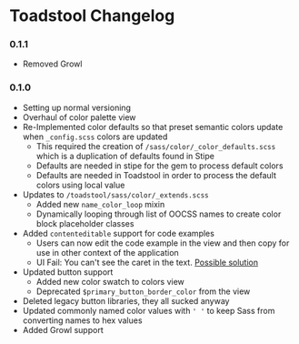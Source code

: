 # Toadstool Changelog

### 0.1.1
* Removed Growl


### 0.1.0
* Setting up normal versioning
* Overhaul of color palette view
* Re-Implemented color defaults so that preset semantic colors update when `_config.scss` colors are updated
	* This required the creation of `/sass/color/_color_defaults.scss` which is a duplication of defaults found in Stipe
	* Defaults are needed in stipe for the gem to process default colors
	* Defaults are needed in Toadstool in order to process the default colors using local value
* Updates to `/toadstool/sass/color/_extends.scss`
	* Added new `name_color_loop` mixin
	* Dynamically looping through list of OOCSS names to create color block placeholder classes
* Added `contenteditable` support for code examples
	* Users can now edit the code example in the view and then copy for use in other context of the application 
	* UI Fail: You can't see the caret in the text. [Possible solution](http://jsbin.com/ehuki3/3/edit)
* Updated button support
	* Added new color swatch to colors view
	* Deprecated `$primary_button_border_color` from the view
* Deleted legacy button libraries, they all sucked anyway
* Updated commonly named color values with `' '` to keep Sass from converting names to hex values
* Added Growl support
	